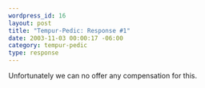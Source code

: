 ```yaml
--- 
wordpress_id: 16
layout: post
title: "Tempur-Pedic: Response #1"
date: 2003-11-03 00:00:17 -06:00
category: tempur-pedic
type: response
---
```

Unfortunately we can no offer any compensation for this.
